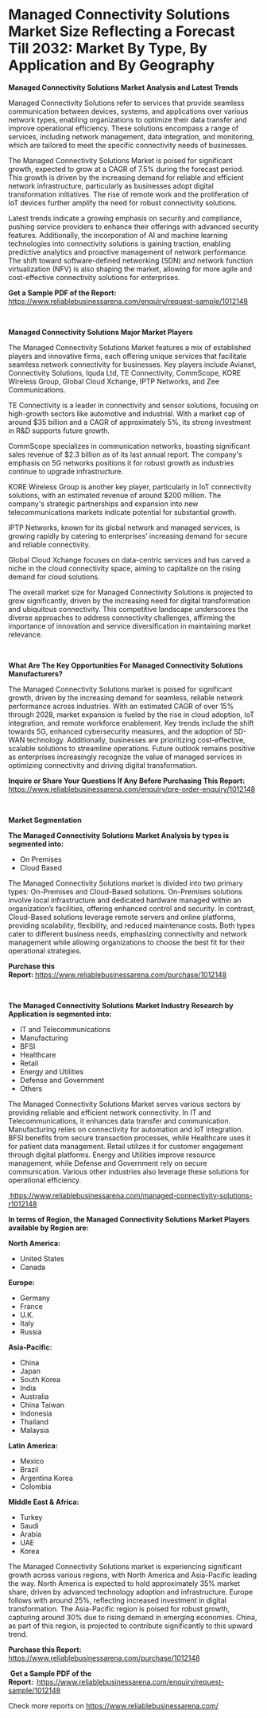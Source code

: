 <p><h1>Managed Connectivity Solutions Market Size Reflecting a Forecast Till 2032: Market By Type, By Application and By Geography</h1></p><p><strong>Managed Connectivity Solutions Market Analysis and Latest Trends</strong></p>
<p><p>Managed Connectivity Solutions refer to services that provide seamless communication between devices, systems, and applications over various network types, enabling organizations to optimize their data transfer and improve operational efficiency. These solutions encompass a range of services, including network management, data integration, and monitoring, which are tailored to meet the specific connectivity needs of businesses.</p><p>The Managed Connectivity Solutions Market is poised for significant growth, expected to grow at a CAGR of 7.5% during the forecast period. This growth is driven by the increasing demand for reliable and efficient network infrastructure, particularly as businesses adopt digital transformation initiatives. The rise of remote work and the proliferation of IoT devices further amplify the need for robust connectivity solutions.</p><p>Latest trends indicate a growing emphasis on security and compliance, pushing service providers to enhance their offerings with advanced security features. Additionally, the incorporation of AI and machine learning technologies into connectivity solutions is gaining traction, enabling predictive analytics and proactive management of network performance. The shift toward software-defined networking (SDN) and network function virtualization (NFV) is also shaping the market, allowing for more agile and cost-effective connectivity solutions for enterprises.</p></p>
<p><strong>Get a Sample PDF of the Report:&nbsp;</strong> <a href="https://www.reliablebusinessarena.com/enquiry/request-sample/1012148?utm_campaign=3262&utm_medium=2&utm_source=Github&utm_content=ia&utm_term=05032025&utm_id=managed-connectivity-solutions">https://www.reliablebusinessarena.com/enquiry/request-sample/1012148</a></p>
<p>&nbsp;</p>
<p><strong>Managed Connectivity Solutions Major Market Players</strong></p>
<p><p>The Managed Connectivity Solutions Market features a mix of established players and innovative firms, each offering unique services that facilitate seamless network connectivity for businesses. Key players include Avianet, Connectivity Solutions, Iquda Ltd, TE Connectivity, CommScope, KORE Wireless Group, Global Cloud Xchange, IPTP Networks, and Zee Communications.</p><p>TE Connectivity is a leader in connectivity and sensor solutions, focusing on high-growth sectors like automotive and industrial. With a market cap of around $35 billion and a CAGR of approximately 5%, its strong investment in R&D supports future growth.</p><p>CommScope specializes in communication networks, boasting significant sales revenue of $2.3 billion as of its last annual report. The company's emphasis on 5G networks positions it for robust growth as industries continue to upgrade infrastructure.</p><p>KORE Wireless Group is another key player, particularly in IoT connectivity solutions, with an estimated revenue of around $200 million. The company's strategic partnerships and expansion into new telecommunications markets indicate potential for substantial growth.</p><p>IPTP Networks, known for its global network and managed services, is growing rapidly by catering to enterprises’ increasing demand for secure and reliable connectivity.</p><p>Global Cloud Xchange focuses on data-centric services and has carved a niche in the cloud connectivity space, aiming to capitalize on the rising demand for cloud solutions.</p><p>The overall market size for Managed Connectivity Solutions is projected to grow significantly, driven by the increasing need for digital transformation and ubiquitous connectivity. This competitive landscape underscores the diverse approaches to address connectivity challenges, affirming the importance of innovation and service diversification in maintaining market relevance.</p></p>
<p>&nbsp;</p>
<p><strong>What Are The Key Opportunities For Managed Connectivity Solutions Manufacturers?</strong></p>
<p><p>The Managed Connectivity Solutions market is poised for significant growth, driven by the increasing demand for seamless, reliable network performance across industries. With an estimated CAGR of over 15% through 2028, market expansion is fueled by the rise in cloud adoption, IoT integration, and remote workforce enablement. Key trends include the shift towards 5G, enhanced cybersecurity measures, and the adoption of SD-WAN technology. Additionally, businesses are prioritizing cost-effective, scalable solutions to streamline operations. Future outlook remains positive as enterprises increasingly recognize the value of managed services in optimizing connectivity and driving digital transformation.</p></p>
<p><strong>Inquire or Share Your Questions If Any Before Purchasing This Report:</strong> <a href="https://www.reliablebusinessarena.com/enquiry/pre-order-enquiry/1012148?utm_campaign=3262&utm_medium=2&utm_source=Github&utm_content=ia&utm_term=05032025&utm_id=managed-connectivity-solutions">https://www.reliablebusinessarena.com/enquiry/pre-order-enquiry/1012148</a></p>
<p>&nbsp;</p>
<p><strong>Market Segmentation</strong></p>
<p><strong>The Managed Connectivity Solutions Market Analysis by types is segmented into:</strong></p>
<p><ul><li>On Premises</li><li>Cloud Based</li></ul></p>
<p><p>The Managed Connectivity Solutions market is divided into two primary types: On-Premises and Cloud-Based solutions. On-Premises solutions involve local infrastructure and dedicated hardware managed within an organization’s facilities, offering enhanced control and security. In contrast, Cloud-Based solutions leverage remote servers and online platforms, providing scalability, flexibility, and reduced maintenance costs. Both types cater to different business needs, emphasizing connectivity and network management while allowing organizations to choose the best fit for their operational strategies.</p></p>
<p><strong>Purchase this Report:&nbsp;</strong><a href="https://www.reliablebusinessarena.com/purchase/1012148?utm_campaign=3262&utm_medium=2&utm_source=Github&utm_content=ia&utm_term=05032025&utm_id=managed-connectivity-solutions">https://www.reliablebusinessarena.com/purchase/1012148</a></p>
<p>&nbsp;</p>
<p><strong>The Managed Connectivity Solutions Market Industry Research by Application is segmented into:</strong></p>
<p><ul><li>IT and Telecommunications</li><li>Manufacturing</li><li>BFSI</li><li>Healthcare</li><li>Retail</li><li>Energy and Utilities</li><li>Defense and Government</li><li>Others</li></ul></p>
<p><p>The Managed Connectivity Solutions Market serves various sectors by providing reliable and efficient network connectivity. In IT and Telecommunications, it enhances data transfer and communication. Manufacturing relies on connectivity for automation and IoT integration. BFSI benefits from secure transaction processes, while Healthcare uses it for patient data management. Retail utilizes it for customer engagement through digital platforms. Energy and Utilities improve resource management, while Defense and Government rely on secure communication. Various other industries also leverage these solutions for operational efficiency.</p></p>
<p><a href="https://www.reliablebusinessarena.com/managed-connectivity-solutions-r1012148?utm_campaign=3262&utm_medium=2&utm_source=Github&utm_content=ia&utm_term=05032025&utm_id=managed-connectivity-solutions">&nbsp;https://www.reliablebusinessarena.com/managed-connectivity-solutions-r1012148</a></p>
<p><strong>In terms of Region, the Managed Connectivity Solutions Market Players available by Region are:</strong></p>
<p>
    <p> <strong> North America: </strong>
        <ul>
            <li>United States</li>
            <li>Canada</li>
        </ul>
        </p> 
    <p> <strong> Europe: </strong>
        <ul>
            <li>Germany</li>
            <li>France</li>
            <li>U.K.</li>
            <li>Italy</li>
            <li>Russia</li>
        </ul>
        </p> 
    <p> <strong> Asia-Pacific: </strong>
        <ul>
            <li>China</li>
            <li>Japan</li>
            <li>South Korea</li>
            <li>India</li>
            <li>Australia</li>
            <li>China Taiwan</li>
            <li>Indonesia</li>
            <li>Thailand</li>
            <li>Malaysia</li>
        </ul>
        </p> 
    <p> <strong> Latin America: </strong>
        <ul>
            <li>Mexico</li>
            <li>Brazil</li>
            <li>Argentina Korea</li>
            <li>Colombia</li>
        </ul>
        </p> 
    <p> <strong> Middle East & Africa: </strong>
        <ul>
            <li>Turkey</li>
            <li>Saudi</li>
            <li>Arabia</li>
            <li>UAE</li>
            <li>Korea</li>
        </ul>
    </p>
    </p>
<p><p>The Managed Connectivity Solutions market is experiencing significant growth across various regions, with North America and Asia-Pacific leading the way. North America is expected to hold approximately 35% market share, driven by advanced technology adoption and infrastructure. Europe follows with around 25%, reflecting increased investment in digital transformation. The Asia-Pacific region is poised for robust growth, capturing around 30% due to rising demand in emerging economies. China, as part of this region, is projected to contribute significantly to this upward trend.</p></p>
<p><strong>Purchase this Report: </strong><a href="https://www.reliablebusinessarena.com/purchase/1012148?utm_campaign=3262&utm_medium=2&utm_source=Github&utm_content=ia&utm_term=05032025&utm_id=managed-connectivity-solutions">https://www.reliablebusinessarena.com/purchase/1012148</a></p>
<p>&nbsp;<strong>Get a Sample PDF of the Report:&nbsp;&nbsp;</strong><a href="https://www.reliablebusinessarena.com/enquiry/request-sample/1012148?utm_campaign=3262&utm_medium=2&utm_source=Github&utm_content=ia&utm_term=05032025&utm_id=managed-connectivity-solutions">https://www.reliablebusinessarena.com/enquiry/request-sample/1012148</a></p>
<p><strong></strong></p>
<p>Check more reports on <a href="https://www.reliablebusinessarena.com/?utm_campaign=3262&utm_medium=2&utm_source=Github&utm_content=ia&utm_term=05032025&utm_id=managed-connectivity-solutions">https://www.reliablebusinessarena.com/</a></p>